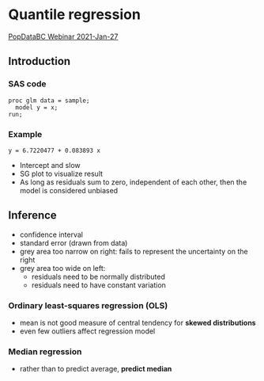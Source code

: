 #  Quantile regression

[PopDataBC Webinar 2021-Jan-27](https://www.youtube.com/watch?v=b6HMdUe9gy4&feature=emb_logo)

## Introduction

### SAS code
```
proc glm data = sample;
  model y = x;
run;
```

### Example

```
y = 6.7220477 + 0.083893 x
```

- Intercept and slow
- SG plot to visualize result
- As long as residuals sum to zero, independent of each other, then the model is considered unbiased


## Inference
- confidence interval
- standard error (drawn from data) 
- grey area too narrow on right: fails to represent the uncertainty on the right
- grey area too wide on left:
    - residuals need to be normally distributed 
    - residuals need to have constant variation 


### Ordinary least-squares regression (OLS)
- mean is not good measure of central tendency for **skewed distributions**
- even few outliers affect regression model

### Median regression 
- rather than to predict average, **predict median**


